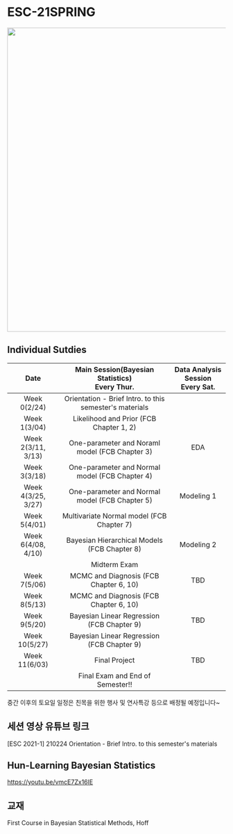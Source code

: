 # ESC-21SPRING
<img src="https://raw.githubusercontent.com/YonseiESC/ESC21-WINTER/master/img/1.png" width = "700" height="700">

## Individual Sutdies

| Date | Main Session(Bayesian Statistics) <br> Every Thur.| Data Analysis Session <br> Every Sat.|
|:-------:|:-----------------------:|:---------------------:|
|Week 0(2/24)| Orientation - Brief Intro. to this semester's materials ||
|Week 1(3/04)| Likelihood and Prior (FCB Chapter 1, 2) ||
|Week 2(3/11, 3/13)|One-parameter and Noraml model (FCB Chapter 3)|EDA|
|Week 3(3/18)|One-parameter and Normal model (FCB Chapter 4)||
|Week 4(3/25, 3/27)|One-parameter and Normal model (FCB Chapter 5)|Modeling 1|
|Week 5(4/01)|Multivariate Normal model (FCB Chapter 7)||
|Week 6(4/08, 4/10)| Bayesian Hierarchical Models (FCB Chapter 8)|Modeling 2|
|| Midterm Exam ||
|Week 7(5/06)|MCMC and Diagnosis (FCB Chapter 6, 10)| TBD |
|Week 8(5/13)|MCMC and Diagnosis (FCB Chapter 6, 10)| |
|Week 9(5/20)|Bayesian Linear Regression (FCB Chapter 9)| TBD|
|Week 10(5/27)|Bayesian Linear Regression (FCB Chapter 9)||
|Week 11(6/03)|Final Project| TBD|
||Final Exam and End of Semester!!||

중간 이후의 토요일 일정은 친목을 위한 행사 및 연사특강 등으로 배정될 예정입니다~

## 세션 영상 유튜브 링크
[ESC 2021-1] 210224 Orientation - Brief Intro. to this semester's materials <br>

## Hun-Learning Bayesian Statistics
https://youtu.be/vmcE7Zx16lE

## 교재
First Course in Bayesian Statistical Methods, Hoff
